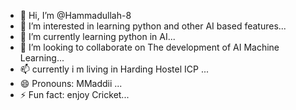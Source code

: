 - 👋 Hi, I’m @Hammadullah-8
- 👀 I’m interested in learning python and other AI based features...
- 🌱 I’m currently learning python in AI...
- 💞️ I’m looking to collaborate on The development of AI Machine Learning...
- 📫 currently  i m living in Harding Hostel ICP ...
- 😄 Pronouns: MMaddii ...
- ⚡ Fun fact: enjoy Cricket...

<!---
Hammadullah-8/Hammadullah-8 is a ✨ special ✨ repository because its `README.md` (this file) appears on your GitHub profile.
You can click the Preview link to take a look at your changes.
--->
